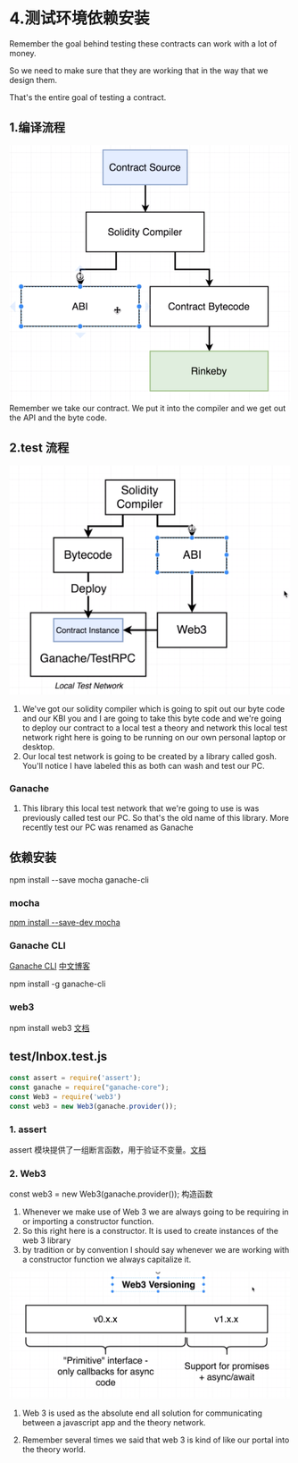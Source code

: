 # 4.测试环境依赖安装
Remember the goal behind testing these contracts can work with a lot of money.

So we need to make sure that they are working that in the way that we design them.

That's the entire goal of testing a contract.

## 1.编译流程
![img](../image/section2/8.png ':size=600')
Remember we take our contract. We put it into the compiler and we get out the API and the byte code.

## 2.test 流程
![img](../image/section2/10.png ':size=600')

1. We've got our solidity compiler which is going to spit out our byte code and our KBI you and I are going to take this byte code and we're going to deploy our contract to a local test a theory and network this local test network right here is going to be running on our own personal laptop or desktop.
2. Our local test network is going to be created by a library called gosh. You'll notice I have labeled this as both can wash and test our PC.
   
### Ganache
1. This library this local test network that we're going to use is was previously called test our PC. So that's the old name of this library. More recently test our PC was renamed as Ganache 



## 依赖安装
npm install --save mocha ganache-cli

### mocha
[npm install --save-dev mocha](https://mochajs.cn/#installation)

### Ganache CLI
[Ganache CLI](https://github.com/trufflesuite/ganache-cli)
[中文博客](https://blog.csdn.net/bk1171676983/article/details/86658835)

npm install -g ganache-cli


### web3
npm install web3
[文档](https://web3js.readthedocs.io/en/v1.3.0/)

## test/Inbox.test.js
```javascript
const assert = require('assert');
const ganache = require("ganache-core");
const Web3 = require('web3')
const web3 = new Web3(ganache.provider());


```
### 1. assert
assert 模块提供了一组断言函数，用于验证不变量。[文档](http://nodejs.cn/api/assert.html)

### 2. Web3
const web3 = new Web3(ganache.provider()); 构造函数
1. Whenever we make use of Web 3 we are always going to be requiring in or importing a constructor function.
2. So this right here is a constructor. It is used to create instances of the web 3 library 
3. by tradition or by convention I should say whenever we are working with a constructor function we always capitalize it.


![img](../image/section2/11.png ':size=600')

1. Web 3 is used as the absolute end all solution for communicating between a javascript app and the theory network.

2. Remember several times we said that web 3 is kind of like our portal into the theory world.